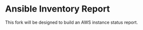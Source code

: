 Ansible Inventory Report
============================================

This fork will be designed to build an AWS instance status report.

